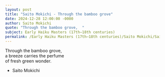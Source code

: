 ```yaml
---
layout: post
title: "Saito Mokichi - Through the bamboo grove"
date: 2024-12-28 12:00:00 -0000
author: Saito Mokichi
quote: "Through the bamboo grove,  "
subject: Early Haiku Masters (17th–18th centuries)
permalink: /Early Haiku Masters (17th–18th centuries)/Saito Mokichi/Saito Mokichi - Through the bamboo grove
---
```


Through the bamboo grove,  
a breeze carries the perfume  
of fresh green wonder.

- Saito Mokichi
